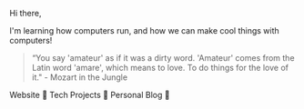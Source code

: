 
<!---
narora138/narora138 is a ✨ special ✨ repository because its `README.md` (this file) appears on your GitHub profile.
You can click the Preview link to take a look at your changes.
--->
Hi there,

I'm learning how computers run, and how we can make cool things with computers! 

> “You say 'amateur' as if it was a dirty word. 'Amateur' comes from the Latin word 'amare', which means to love. To do things for the love of it." - Mozart in the Jungle

Website :construction_worker: 
Tech Projects :construction_worker: 
Personal Blog :construction_worker:

